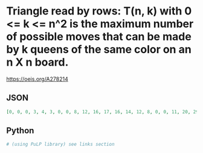 # Triangle read by rows: T\(n, k\) with 0 <\= k <\= n^2 is the maximum number of possible moves that can be made by k queens of the same color on an n X n board\.
https://oeis.org/A278214
## JSON
```JSON
[0, 0, 0, 3, 4, 3, 0, 0, 8, 12, 16, 17, 16, 14, 12, 8, 0, 0, 11, 20, 29, 36, 38, 40, 40, 40, 38, 36, 34, 32, 24, 16, 8, 0, 0, 16, 28, 40, 52, 64, 67, 70, 73, 74, 75, 76, 74, 72, 72, 72, 72, 64, 56, 48, 40, 32, 24, 16, 8, 0]
```
## Python
```Python
# (using PuLP library) see links section
```
